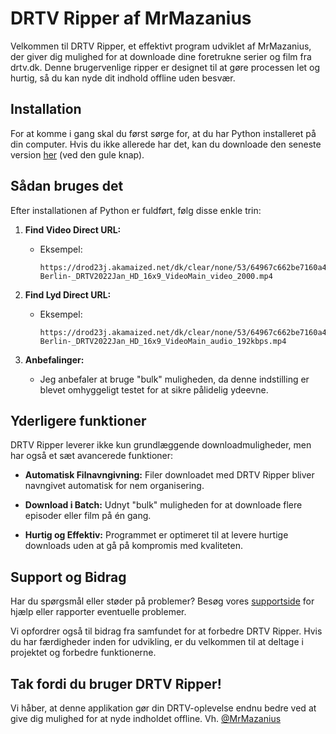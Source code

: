 
# DRTV Ripper af MrMazanius

Velkommen til DRTV Ripper, et effektivt program udviklet af MrMazanius, der giver dig mulighed for at downloade dine foretrukne serier og film fra drtv.dk. Denne brugervenlige ripper er designet til at gøre processen let og hurtig, så du kan nyde dit indhold offline uden besvær.

## Installation

For at komme i gang skal du først sørge for, at du har Python installeret på din computer. Hvis du ikke allerede har det, kan du downloade den seneste version [her](https://www.python.org/downloads/) (ved den gule knap).

## Sådan bruges det

Efter installationen af Python er fuldført, følg disse enkle trin:

1. **Find Video Direct URL:**
   - Eksempel:
     ```
     https://drod23j.akamaized.net/dk/clear/none/53/64967c662be7160a4cf28c53/00021866510/stream_fmp4/Babylon-Berlin-_DRTV2022Jan_HD_16x9_VideoMain_video_2000.mp4
     ```

2. **Find Lyd Direct URL:**
   - Eksempel:
     ```
     https://drod23j.akamaized.net/dk/clear/none/53/64967c662be7160a4cf28c53/00021866510/stream_fmp4/Babylon-Berlin-_DRTV2022Jan_HD_16x9_VideoMain_audio_192kbps.mp4
     ```

3. **Anbefalinger:**
   - Jeg anbefaler at bruge "bulk" muligheden, da denne indstilling er blevet omhyggeligt testet for at sikre pålidelig ydeevne.

## Yderligere funktioner

DRTV Ripper leverer ikke kun grundlæggende downloadmuligheder, men har også et sæt avancerede funktioner:

- **Automatisk Filnavngivning:** Filer downloadet med DRTV Ripper bliver navngivet automatisk for nem organisering.
  
- **Download i Batch:** Udnyt "bulk" muligheden for at downloade flere episoder eller film på én gang.

- **Hurtig og Effektiv:** Programmet er optimeret til at levere hurtige downloads uden at gå på kompromis med kvaliteten.

## Support og Bidrag

Har du spørgsmål eller støder på problemer? Besøg vores [supportside](https://github.com/MrMazanius/drtvripper/issues) for hjælp eller rapporter eventuelle problemer.

Vi opfordrer også til bidrag fra samfundet for at forbedre DRTV Ripper. Hvis du har færdigheder inden for udvikling, er du velkommen til at deltage i projektet og forbedre funktionerne.

## Tak fordi du bruger DRTV Ripper!

Vi håber, at denne applikation gør din DRTV-oplevelse endnu bedre ved at give dig mulighed for at nyde indholdet offline. 
Vh. [@MrMazanius](https://github.com/MrMazanius/)

